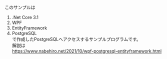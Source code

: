 このサンプルは<br>
1. .Net Core 3.1<br>
2. WPF<br>
3. EntityFramework<br>
4. PostgreSQL<br>
で作成したPostgreSQLへアクセスするサンプルプログラムです。<br>
解説は<br>
https://www.nabehiro.net/2021/10/wpf-postgresql-entityframework.html
